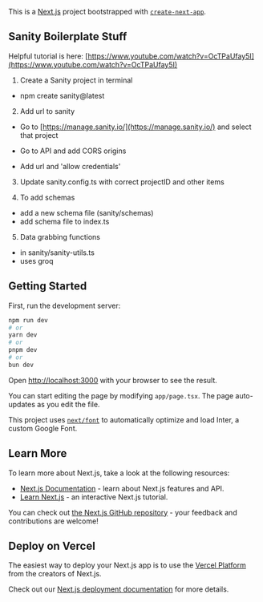 This is a [Next.js](https://nextjs.org/) project bootstrapped with [`create-next-app`](https://github.com/vercel/next.js/tree/canary/packages/create-next-app).

## Sanity Boilerplate Stuff

Helpful tutorial is here: [https://www.youtube.com/watch?v=OcTPaUfay5I](https://www.youtube.com/watch?v=OcTPaUfay5I)

1. Create a Sanity project in terminal

- npm create sanity@latest

2. Add url to sanity

- Go to [https://manage.sanity.io/](https://manage.sanity.io/) and select that project

- Go to API and add CORS origins

- Add url and 'allow credentials'

3. Update sanity.config.ts with correct projectID and other items

4. To add schemas

- add a new schema file (sanity/schemas)
- add schema file to index.ts

5. Data grabbing functions

- in sanity/sanity-utils.ts
- uses groq

## Getting Started

First, run the development server:

```bash
npm run dev
# or
yarn dev
# or
pnpm dev
# or
bun dev
```

Open [http://localhost:3000](http://localhost:3000) with your browser to see the result.

You can start editing the page by modifying `app/page.tsx`. The page auto-updates as you edit the file.

This project uses [`next/font`](https://nextjs.org/docs/basic-features/font-optimization) to automatically optimize and load Inter, a custom Google Font.

## Learn More

To learn more about Next.js, take a look at the following resources:

- [Next.js Documentation](https://nextjs.org/docs) - learn about Next.js features and API.
- [Learn Next.js](https://nextjs.org/learn) - an interactive Next.js tutorial.

You can check out [the Next.js GitHub repository](https://github.com/vercel/next.js/) - your feedback and contributions are welcome!

## Deploy on Vercel

The easiest way to deploy your Next.js app is to use the [Vercel Platform](https://vercel.com/new?utm_medium=default-template&filter=next.js&utm_source=create-next-app&utm_campaign=create-next-app-readme) from the creators of Next.js.

Check out our [Next.js deployment documentation](https://nextjs.org/docs/deployment) for more details.
